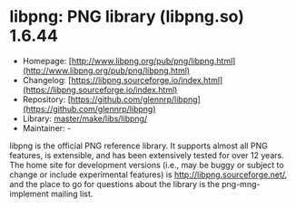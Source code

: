 # libpng: PNG library (libpng.so) 1.6.44
 - Homepage: [http://www.libpng.org/pub/png/libpng.html](http://www.libpng.org/pub/png/libpng.html)
 - Changelog: [https://libpng.sourceforge.io/index.html](https://libpng.sourceforge.io/index.html)
 - Repository: [https://github.com/glennrp/libpng](https://github.com/glennrp/libpng)
 - Library: [master/make/libs/libpng/](https://github.com/Freetz-NG/freetz-ng/tree/master/make/libs/libpng/)
 - Maintainer: -

libpng is the official PNG reference library. It supports almost all PNG features, is extensible, and has been extensively tested for over 12 years. The home site for development versions (i.e., may be buggy or subject to change or include experimental features) is http://libpng.sourceforge.net/, and the place to go for questions about the library is the png-mng-implement mailing list.
